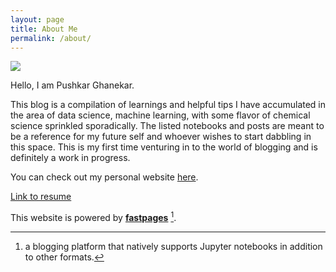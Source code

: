 ```yaml
---
layout: page
title: About Me
permalink: /about/
---
```


![]({{site.baseurl}}/images/main_image.jpg)

Hello, I am Pushkar Ghanekar. 

This blog is a compilation of learnings and helpful tips I have accumulated in the area of data science, machine learning, with some flavor of chemical science sprinkled sporadically. The listed notebooks and posts are meant to be a reference for my future self and whoever wishes to start dabbling in this space. This is my first time venturing in to the world of blogging and is definitely a work in progress. 

You can check out my personal website [here](http://pushkarghanekar.com). 

[Link to resume]({{site.baseurl}}/images/Resume_PushkarGhanekar_two_column.pdf)

This website is powered by **[fastpages](https://github.com/fastai/fastpages)** [^1].

[^1]:a blogging platform that natively supports Jupyter notebooks in addition to other formats.
